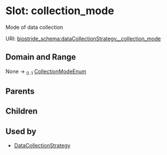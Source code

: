 
# Slot: collection_mode

Mode of data collection

URI: [biostride_schema:dataCollectionStrategy__collection_mode](https://w3id.org/biostride/schema/dataCollectionStrategy__collection_mode)


## Domain and Range

None &#8594;  <sub>0..1</sub> [CollectionModeEnum](CollectionModeEnum.md)

## Parents


## Children


## Used by

 * [DataCollectionStrategy](DataCollectionStrategy.md)
